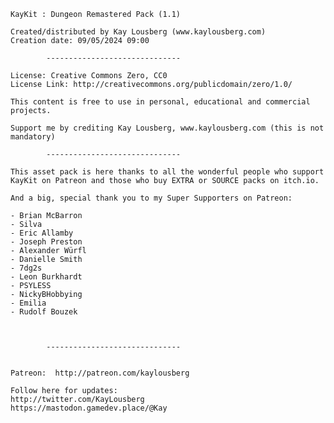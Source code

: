 	

	KayKit : Dungeon Remastered Pack (1.1)

	Created/distributed by Kay Lousberg (www.kaylousberg.com)
	Creation date: 09/05/2024 09:00

			------------------------------

	License: Creative Commons Zero, CC0
	License Link: http://creativecommons.org/publicdomain/zero/1.0/

	This content is free to use in personal, educational and commercial projects.

	Support me by crediting Kay Lousberg, www.kaylousberg.com (this is not mandatory)

			------------------------------

	This asset pack is here thanks to all the wonderful people who support KayKit on Patreon and those who buy EXTRA or SOURCE packs on itch.io.

	And a big, special thank you to my Super Supporters on Patreon:

	- Brian McBarron
	- Silva
	- Eric Allamby
	- Joseph Preston
	- Alexander Würfl
	- Danielle Smith
	- 7dg2s
	- Leon Burkhardt
	- PSYLESS
	- NickyBHobbying
	- Emilia
	- Rudolf Bouzek



			------------------------------


	Patreon:  http://patreon.com/kaylousberg

	Follow here for updates:
	http://twitter.com/KayLousberg
	https://mastodon.gamedev.place/@Kay
